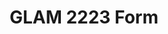 ---
title: GLAM 2223 Form
redirect_to: https://docs.google.com/document/d/1fzq4zrjNtf7dl73hCNmzD1ty-0BjO6Qnt6ppyKVtGus/edit?usp=sharing
redirect_from: 
  - /GLAM2223Form
  - /glam2223form
---